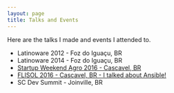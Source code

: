 ```yaml
---
layout: page
title: Talks and Events
---
```


Here are the talks I made and events I attended to.

* Latinoware 2012 - Foz do Iguaçu, BR
* Latinoware 2014 - Foz do Iguaçu, BR
* [Startup Weekend Agro 2016 - Cascavel, BR](http://deployeveryday.com/2016/03/29/startup-weekend-agro-cascavel-2016.html)
* [FLISOL 2016 - Cascavel, BR - I talked about Ansible!](http://deployeveryday.com/2016/04/19/flisol2016-cascavel.html)
* SC Dev Summit - Joinville, BR
